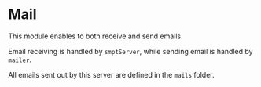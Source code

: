 # Mail

This module enables to both receive and send emails.

Email receiving is handled by `smptServer`, while sending email is handled by `mailer`.

All emails sent out by this server are defined in the `mails` folder.
